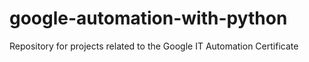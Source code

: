 # google-automation-with-python
Repository for projects related to the Google IT Automation Certificate
